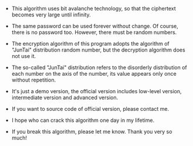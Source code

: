 * This algorithm uses bit avalanche technology, so that the ciphertext becomes very large until infinity.
* The same password can be used forever without change. Of course, there is no password too. However, there must be random numbers.
* The encryption algorithm of this program adopts the algorithm of "JunTai" distribution random number, but the decryption algorithm does not use it.
* The so-called "JunTai" distribution refers to the disorderly distribution of each number on the axis of the number, its value appears only once without repetition.

* It's just a demo version, the official version includes low-level version, intermediate version and advanced version.
* If you want to source code of official version, please contact me.
* I hope who can crack this algorithm one day in my lifetime.
* If you break this algorithm, please let me know. Thank you very so much!